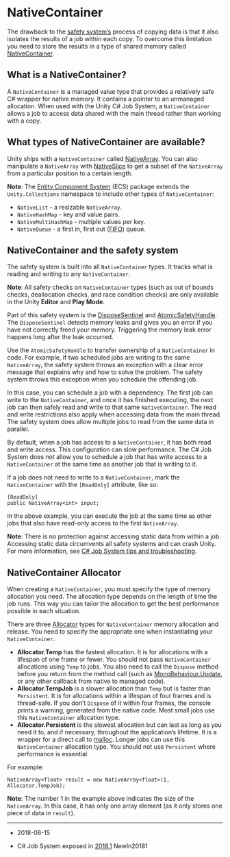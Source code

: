 # NativeContainer

The drawback to the [safety system’s](JobSystemSafetySystem) process of copying data is that it also isolates the results of a job within each copy. To overcome this limitation you need to store the results in a type of shared memory called [NativeContainer](ScriptRef:Unity.Collections.LowLevel.Unsafe.NativeContainerAttribute.html).

## What is a NativeContainer?

A `NativeContainer` is a managed value type that provides a relatively safe C# wrapper for native memory. It contains a pointer to an unmanaged allocation. When used with the Unity C# Job System, a `NativeContainer` allows a job to access data shared with the main thread rather than working with a copy. 

## What types of NativeContainer are available?

Unity ships with a `NativeContainer` called [NativeArray](ScriptRef:Unity.Collections.NativeArray_1.html). You can also manipulate a `NativeArray` with [NativeSlice](ScriptRef:Unity.Collections.NativeSlice_1.html) to get a subset of the `NativeArray` from a particular position to a certain length. 

**Note**: The [Entity Component System](https://github.com/Unity-Technologies/EntityComponentSystemSamples) (ECS) package extends the `Unity.Collections` namespace to include other types of `NativeContainer`:

* `NativeList` - a resizable `NativeArray`.
* `NativeHashMap` - key and value pairs.
* `NativeMultiHashMap` - multiple values per key.
* `NativeQueue` - a first in, first out ([FIFO](https://en.wikipedia.org/wiki/FIFO_(computing_and_electronics))) queue.

## NativeContainer and the safety system

The safety system is built into all `NativeContainer` types. It tracks what is reading and writing to any `NativeContainer`. 

**Note**: All safety checks on `NativeContainer` types (such as out of bounds checks, deallocation checks, and race condition checks) are only available in the Unity __Editor__ and __Play Mode__. 

Part of this safety system is the [DisposeSentinel](ScriptRef:Unity.Collections.LowLevel.Unsafe.DisposeSentinel.html) and [AtomicSafetyHandle](ScriptRef:Unity.Collections.LowLevel.Unsafe.AtomicSafetyHandle.html). The `DisposeSentinel` detects memory leaks and gives you an error if you have not correctly freed your memory. Triggering the memory leak error happens long after the leak occurred.

Use the `AtomicSafetyHandle` to transfer ownership of a `NativeContainer` in code. For example, if two scheduled jobs are writing to the same `NativeArray`, the safety system throws an exception with a clear error message that explains why and how to solve the problem. The safety system throws this exception when you schedule the offending job.

In this case, you can schedule a job with a dependency. The first job can write to the `NativeContainer`, and once it has finished executing, the next job can then safely read and write to that same `NativeContainer`. The read and write restrictions also apply when accessing data from the main thread. The safety system does allow multiple jobs to read from the same data in parallel.

By default, when a job has access to a `NativeContainer`, it has both read and write access. This configuration can slow performance. The C# Job System does not allow you to schedule a job that has write access to a `NativeContainer` at the same time as another job that is writing to it.

If a job does not need to write to a `NativeContainer`, mark the `NativeContainer` with the `[ReadOnly]` attribute, like so:

```
[ReadOnly]
public NativeArray<int> input;
```

In the above example, you can execute the job at the same time as other jobs that also have read-only access to the first `NativeArray`.

**Note**: There is no protection against accessing static data from within a job. Accessing static data circumvents all safety systems and can crash Unity. For more information, see [C# Job System tips and troubleshooting](JobSystemTroubleshooting). 

## NativeContainer Allocator

When creating a `NativeContainer`, you must specify the type of memory allocation you need. The allocation type depends on the length of time the job runs. This way you can tailor the allocation to get the best performance possible in each situation. 

There are three [Allocator](ScriptRef:Unity.Collections.Allocator.html) types for `NativeContainer` memory allocation and release. You need to specify the appropriate one when instantiating your `NativeContainer`.

* **Allocator.Temp** has the fastest allocation. It is for allocations with a lifespan of one frame or fewer. You should not pass `NativeContainer` allocations using `Temp` to jobs. You also need to call the `Dispose` method before you return from the method call (such as [MonoBehaviour.Update](ScriptRef:MonoBehaviour.Update.html), or any other callback from native to managed code).
* **Allocator.TempJob** is a slower allocation than `Temp` but is faster than `Persistent`. It is for allocations within a lifespan of four frames and is thread-safe. If you don’t `Dispose` of it within four frames, the console prints a warning, generated from the native code. Most small jobs use this `NativeContainer` allocation type.
* **Allocator.Persistent** is the slowest allocation but can last as long as you need it to, and if necessary, throughout the application’s lifetime. It is a wrapper for a direct call to [malloc](http://www.cplusplus.com/reference/cstdlib/malloc/). Longer jobs can use this `NativeContainer` allocation type. You should not use `Persistent` where performance is essential.

For example:

```
NativeArray<float> result = new NativeArray<float>(1, Allocator.TempJob);
```

**Note**: The number 1 in the example above indicates the size of the `NativeArray`. In this case, it has only one array element (as it only stores one piece of data in `result`).

---

* <span class="page-edit">2018-06-15  <!-- include IncludeTextNewPageYesEdit --></span>

* <span class="page-history">C# Job System exposed in [2018.1](https://docs.unity3d.com/2018.1/Documentation/Manual/30_search.html?q=newin20181) <span class="search-words">NewIn20181</span></span> 
